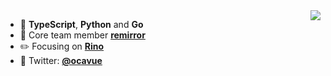 <img align="right" src="https://github-readme-stats.vercel.app/api?username=ocavue&show_icons=true&hide_title=true" />


- :blue_book: **TypeScript**, **Python** and **Go**
- :page_facing_up: Core team member **[remirror](https://github.com/remirror/remirror)**
- :pencil2:	Focusing on **[Rino](https://rino.app)**
- :star2:	Twitter: **[@ocavue](https://twitter.com/ocavue)**
